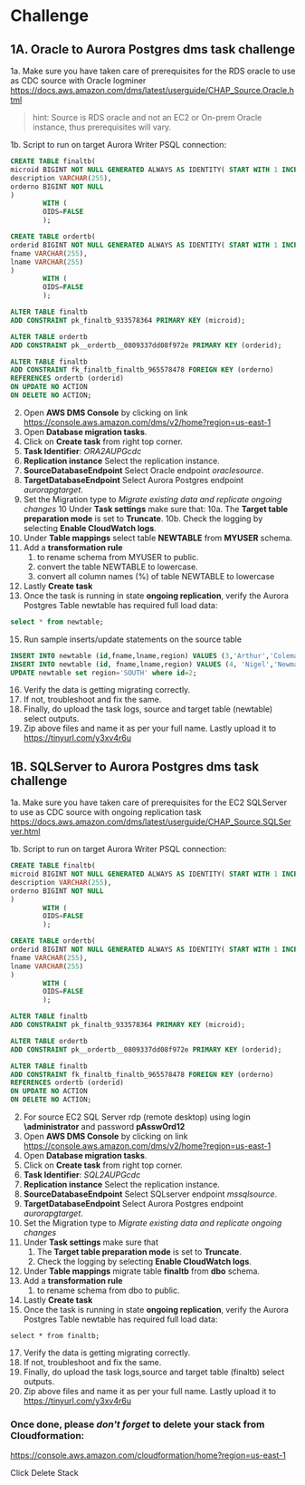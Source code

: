 # Challenge

## 1A. Oracle to Aurora Postgres dms task challenge

1a. Make sure you have taken care of prerequisites for the RDS oracle to use as CDC source with Oracle logminer https://docs.aws.amazon.com/dms/latest/userguide/CHAP_Source.Oracle.html
>hint: Source is RDS oracle and not an EC2 or On-prem Oracle instance, thus prerequisites will vary.

1b.
Script to run on target Aurora Writer PSQL connection:
```SQL
CREATE TABLE finaltb(
microid BIGINT NOT NULL GENERATED ALWAYS AS IDENTITY( START WITH 1 INCREMENT BY 1),
description VARCHAR(255),
orderno BIGINT NOT NULL
)
        WITH (
        OIDS=FALSE
        );

CREATE TABLE ordertb(
orderid BIGINT NOT NULL GENERATED ALWAYS AS IDENTITY( START WITH 1 INCREMENT BY 1),
fname VARCHAR(255),
lname VARCHAR(255)
)
        WITH (
        OIDS=FALSE
        );

ALTER TABLE finaltb
ADD CONSTRAINT pk_finaltb_933578364 PRIMARY KEY (microid);

ALTER TABLE ordertb
ADD CONSTRAINT pk__ordertb__0809337dd08f972e PRIMARY KEY (orderid);

ALTER TABLE finaltb
ADD CONSTRAINT fk_finaltb_finaltb_965578478 FOREIGN KEY (orderno)
REFERENCES ordertb (orderid)
ON UPDATE NO ACTION
ON DELETE NO ACTION;
```
2. Open **AWS DMS Console** by clicking on link https://console.aws.amazon.com/dms/v2/home?region=us-east-1
3. Open **Database migration tasks**.
4. Click on **Create task** from right top corner.
5. **Task Identifier**: *ORA2AUPGcdc*
6. **Replication instance** Select the replication instance.
7. **SourceDatabaseEndpoint** Select Oracle endpoint *oraclesource*.
8. **TargetDatabaseEndpoint** Select Aurora Postgres endpoint *aurorapgtarget*.
9. Set the Migration type to *Migrate existing data and replicate ongoing changes*
10 Under **Task settings** make sure that:
    10a. The **Target table preparation mode** is set to **Truncate**.
    10b. Check the logging by selecting **Enable CloudWatch logs**.
11. Under **Table mappings** select table **NEWTABLE** from **MYUSER** schema.
12. Add a **transformation rule**
    1. to rename schema from MYUSER to public.
    2. convert the table NEWTABLE to lowercase.
    3. convert all column names (%) of table NEWTABLE to lowercase
13. Lastly **Create task**
14. Once the task is running in state **ongoing replication**, verify the Aurora Postgres Table newtable has required full load data:
```SQL
select * from newtable;
```
15. Run sample inserts/update statements on the source table
```SQL
INSERT INTO newtable (id,fname,lname,region) VALUES (3,'Arthur','Coleman','NORTH');
INSERT INTO newtable (id, fname,lname,region) VALUES (4, 'Nigel','Newman','SOUTH');
UPDATE newtable set region='SOUTH' where id=2;
```
16. Verify the data is getting migrating correctly.
17. If not, troubleshoot and fix the same.
18. Finally, do upload the task logs, source and target table (newtable) select outputs.
19. Zip above files and name it as per your full name.
Lastly upload it to
https://tinyurl.com/y3xv4r6u


## 1B. SQLServer to Aurora Postgres dms task challenge
1a. Make sure you have taken care of prerequisites for the EC2 SQLServer to use as CDC source with ongoing replication task https://docs.aws.amazon.com/dms/latest/userguide/CHAP_Source.SQLServer.html

1b.
Script to run on target Aurora Writer PSQL connection:
```SQL
CREATE TABLE finaltb(
microid BIGINT NOT NULL GENERATED ALWAYS AS IDENTITY( START WITH 1 INCREMENT BY 1),
description VARCHAR(255),
orderno BIGINT NOT NULL
)
        WITH (
        OIDS=FALSE
        );

CREATE TABLE ordertb(
orderid BIGINT NOT NULL GENERATED ALWAYS AS IDENTITY( START WITH 1 INCREMENT BY 1),
fname VARCHAR(255),
lname VARCHAR(255)
)
        WITH (
        OIDS=FALSE
        );

ALTER TABLE finaltb
ADD CONSTRAINT pk_finaltb_933578364 PRIMARY KEY (microid);

ALTER TABLE ordertb
ADD CONSTRAINT pk__ordertb__0809337dd08f972e PRIMARY KEY (orderid);

ALTER TABLE finaltb
ADD CONSTRAINT fk_finaltb_finaltb_965578478 FOREIGN KEY (orderno)
REFERENCES ordertb (orderid)
ON UPDATE NO ACTION
ON DELETE NO ACTION;
```
2. For source EC2 SQL Server rdp (remote desktop) using login **\administrator** and password **pAsswOrd12**
3. Open **AWS DMS Console** by clicking on link https://console.aws.amazon.com/dms/v2/home?region=us-east-1
4. Open **Database migration tasks**.
5. Click on **Create task** from right top corner.
6. **Task Identifier**: *SQL2AUPGcdc*
7. **Replication instance** Select the replication instance.
8. **SourceDatabaseEndpoint** Select SQLserver endpoint *mssqlsource*.
9. **TargetDatabaseEndpoint** Select Aurora Postgres endpoint *aurorapgtarget*.
10. Set the Migration type to *Migrate existing data and replicate ongoing changes*
11. Under **Task settings** make sure that
    1. The **Target table preparation mode** is set to **Truncate**.
    2. Check the logging by selecting **Enable CloudWatch logs**.
12. Under **Table mappings** migrate table **finaltb** from **dbo** schema.
13. Add a **transformation rule**
    1. to rename schema from dbo to public.
14. Lastly **Create task**
15. Once the task is running in state **ongoing replication**, verify the Aurora Postgres Table newtable has required full load data:
```
select * from finaltb;
```
17. Verify the data is getting migrating correctly.
18. If not, troubleshoot and fix the same.
19. Finally, do upload the task logs,source and target table (finaltb) select outputs.
20. Zip above files and name it as per your full name.
Lastly upload it to
https://tinyurl.com/y3xv4r6u

### Once done, please *don't forget* to delete your stack from Cloudformation:
https://console.aws.amazon.com/cloudformation/home?region=us-east-1

Click Delete Stack 
